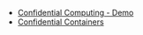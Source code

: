 * [Confidential Computing - Demo](https://aka.ms/confcondemo)
* [Confidential Containers](https://aka.ms/confidentialcontainers)
